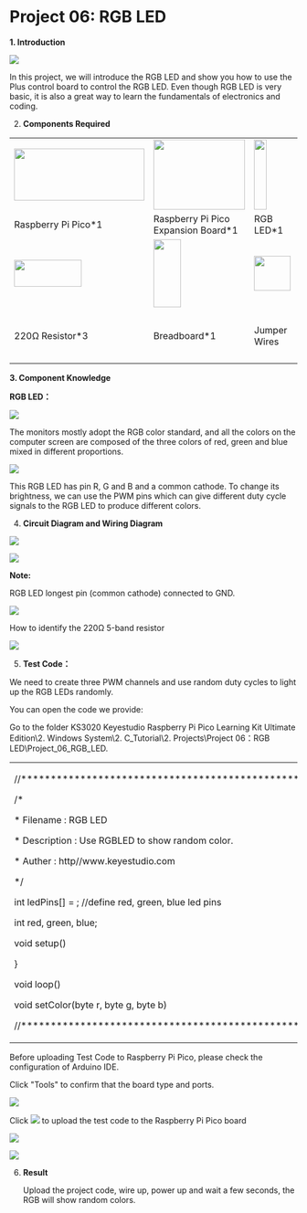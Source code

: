 # Project 06: RGB LED

**1. Introduction**

![](/media/94bdff69e438989d8e0934e57f2e5c00.png)

In this project, we will introduce the RGB LED and show you how to use
the Plus control board to control the RGB LED. Even though RGB LED is
very basic, it is also a great way to learn the fundamentals of
electronics and coding.

2.  **Components Required**

<table>
<tbody>
<tr class="odd">
<td><img src="https://raw.githubusercontent.com/keyestudio/KS3020-KS3020F-Keyestudio-Raspberry-Pi-Pico-Ultimate-Starter-Kit-Arduino/master/media/b18fe281156b29c44796f72222718d58.jpeg" style="width:2.37431in;height:0.94514in" /></td>
<td><img src="https://raw.githubusercontent.com/keyestudio/KS3020-KS3020F-Keyestudio-Raspberry-Pi-Pico-Ultimate-Starter-Kit-Arduino/master/media/bbed91c0b45fcafc7e7163bfeabf68f9.png" style="width:1.67014in;height:1.28472in" /></td>
<td><img src="https://raw.githubusercontent.com/keyestudio/KS3020-KS3020F-Keyestudio-Raspberry-Pi-Pico-Ultimate-Starter-Kit-Arduino/master/media/f1a86fc81ab4b043263ce7e01e14d470.png" style="width:0.23056in;height:1.27847in" /></td>
<td></td>
</tr>
<tr class="even">
<td>Raspberry Pi Pico*1</td>
<td>Raspberry Pi Pico Expansion Board*1</td>
<td>RGB LED*1</td>
<td></td>
</tr>
<tr class="odd">
<td><img src="https://raw.githubusercontent.com/keyestudio/KS3020-KS3020F-Keyestudio-Raspberry-Pi-Pico-Ultimate-Starter-Kit-Arduino/master/media/098a2730d0b0a2a4b2079e0fc87fd38b.png" style="width:1.22639in;height:0.49236in" /></td>
<td><img src="https://raw.githubusercontent.com/keyestudio/KS3020-KS3020F-Keyestudio-Raspberry-Pi-Pico-Ultimate-Starter-Kit-Arduino/master/media/e380dd26e4825be9a768973802a55fe6.png" style="width:0.50347in;height:1.23333in" /></td>
<td><img src="https://raw.githubusercontent.com/keyestudio/KS3020-KS3020F-Keyestudio-Raspberry-Pi-Pico-Ultimate-Starter-Kit-Arduino/master/media/c801a7baee258ff7f5f28ac6e9a7097b.png" style="width:0.66736in;height:0.64097in" /></td>
<td><img src="https://raw.githubusercontent.com/keyestudio/KS3020-KS3020F-Keyestudio-Raspberry-Pi-Pico-Ultimate-Starter-Kit-Arduino/master/media/7dcbd02995be3c142b2f97df7f7c03ce.png" style="width:1.05903in;height:0.56667in" /></td>
</tr>
<tr class="even">
<td>220Ω Resistor*3</td>
<td>Breadboard*1</td>
<td>Jumper Wires</td>
<td><p>USB</p>
<p>Cable*1</p></td>
</tr>
</tbody>
</table>

**3. Component Knowledge**

**RGB LED：**

![](/media/03a7f4cce9c57f7e38465eed7bb18688.jpeg)

The monitors mostly adopt the RGB color standard, and all the colors on
the computer screen are composed of the three colors of red, green and
blue mixed in different proportions.

![](/media/8bf1339719a922f2fbc1e01a4347b4ab.png)

This RGB LED has pin R, G and B and a common cathode. To change its
brightness, we can use the PWM pins which can give different duty cycle
signals to the RGB LED to produce different colors.

4.  **Circuit Diagram and Wiring Diagram**

![](/media/f6950bc8498e6139cbb67db84cdd5a9a.png)

![](/media/fdab8c2fd2dfdd1670c09962e7b458ce.png)

**Note:**

RGB LED longest pin (common cathode) connected to GND.

![](/media/1584356c63bf99934ae0810ee02dced3.png)

How to identify the 220Ω 5-band resistor

![](/media/55c0199544e9819328f6d5778f10d7d0.png)

5.  **Test Code：**

We need to create three PWM channels and use random duty cycles to light
up the RGB LEDs randomly.

You can open the code we provide:

Go to the folder KS3020 Keyestudio Raspberry Pi Pico Learning Kit
Ultimate Edition\\2. Windows System\\2. C\_Tutorial\\2.
Projects\\Project 06：RGB LED\\Project\_06\_RGB\_LED.

<table>
<tbody>
<tr class="odd">
<td><p>//**********************************************************************</p>
<p>/*</p>
<p>* Filename : RGB LED</p>
<p>* Description : Use RGBLED to show random color.</p>
<p>* Auther : http//www.keyestudio.com</p>
<p>*/</p>
<p>int ledPins[] = ; //define red, green, blue led pins</p>
<p>int red, green, blue;</p>
<p>void setup() </p>
<p>}</p>
<p>void loop() </p>
<p>void setColor(byte r, byte g, byte b) </p>
<p>//*************************************************************************************</p></td>
</tr>
</tbody>
</table>

Before uploading Test Code to Raspberry Pi Pico, please check the
configuration of Arduino IDE.

Click "Tools" to confirm that the board type and ports.

![](/media/b8e65116c90af0ec395a3139da218d03.png)

Click ![](/media/b0d41283bf5ae66d2d5ab45db15331ba.png) to upload the test code to the Raspberry
Pi Pico board

![](/media/684e56d3d0ce44b23b201d57e7083880.png)

![](/media/5a19f7d07f6093f14a1acfbc4e3604ef.png)

6.  **Result**
    
    Upload the project code, wire up, power up and wait a few seconds,
    the RGB will show random colors.
